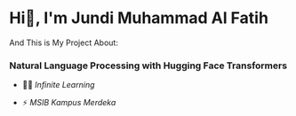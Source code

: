 <h1>Hi👋, I'm Jundi Muhammad Al Fatih</h1>

And This is My Project About:

<h3>Natural Language Processing with Hugging Face Transformers</h3>

- 👨‍💻 *Infinite Learning*

- ⚡ *MSIB Kampus Merdeka*
